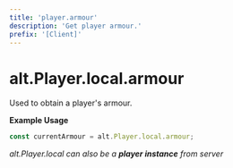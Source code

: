 ```yaml
---
title: 'player.armour'
description: 'Get player armour.'
prefix: '[Client]'
---
```


# alt.Player.local.armour

Used to obtain a player's armour.

**Example Usage**

```js
const currentArmour = alt.Player.local.armour;
```

_alt.Player.local can also be a **player instance** from server_

